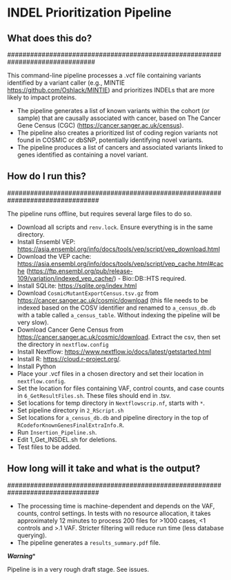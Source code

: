 # INDEL Prioritization Pipeline

## What does this do?
###############################################################################

This command-line pipeline processes a .vcf file containing variants identified by a variant caller (e.g., MINTIE https://github.com/Oshlack/MINTIE) and prioritizes INDELs that are more likely to impact proteins.

- The pipeline generates a list of known variants within the cohort (or sample) that are causally associated with cancer, based on The Cancer Gene Census (CGC) (https://cancer.sanger.ac.uk/census).
- The pipeline also creates a prioritized list of coding region variants not found in COSMIC or dbSNP, potentially identifying novel variants.
- The pipeline produces a list of cancers and associated variants linked to genes identified as containing a novel variant.

## How do I run this?
################################################################################

The pipeline runs offline, but requires several large files to do so.

- Download all scripts and `renv.lock`. Ensure everything is in the same directory. 
- Install Ensembl VEP: https://asia.ensembl.org/info/docs/tools/vep/script/vep_download.html
- Download the VEP cache: https://asia.ensembl.org/info/docs/tools/vep/script/vep_cache.html#cache
    (https://ftp.ensembl.org/pub/release-109/variation/indexed_vep_cache/) - Bio::DB::HTS required.
- Install SQLite: https://sqlite.org/index.html
- Download `CosmicMutantExportCensus.tsv.gz` from https://cancer.sanger.ac.uk/cosmic/download (this file needs to be indexed based on the COSV identifier and renamed to `a_census_db.db` with a table called `a_census_table`.  Without indexing the pipeline will be very slow).
- Download Cancer Gene Census from https://cancer.sanger.ac.uk/cosmic/download. Extract the csv, then set the directory in `nextflow.config`
- Install Nextflow: https://www.nextflow.io/docs/latest/getstarted.html
- Install R: https://cloud.r-project.org/.
- Install Python
- Place your .vcf files in a chosen directory and set their location in `nextflow.config`. 
- Set the location for files containing VAF, control counts, and case counts in `6_GetResultFiles.sh`. These files should end in .tsv.
- Set locations for temp directory in `Nextflowscrip.nf`, starts with `*`.
- Set pipeline directory in `2_RScript.sh`
- Set locations for `a_census_db.db` and pipeline directory in the top of `RCodeforKnownGenesFinalExtraInfo.R`.
- Run `Insertion_Pipeline.sh`.
- Edit 1_Get_INSDEL.sh for deletions.
- Test files to be added. 

## How long will it take and what is the output?
################################################################################

- The processing time is machine-dependent and depends on the VAF, counts, control settings. In tests with no resource allocation, it takes approximately 12 minutes to process 200 files for >1000 cases, <1 controls and >.1 VAF. Stricter filtering will reduce run time (less database querying).  
- The pipeline generates a `results_summary.pdf` file.

*****Warning******

Pipeline is in a very rough draft stage. See issues.  

